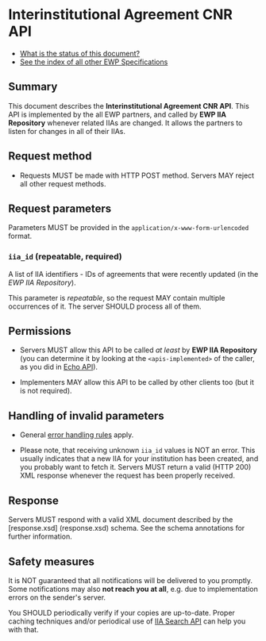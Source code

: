 Interinstitutional Agreement CNR API
====================================

* [What is the status of this document?][statuses]
* [See the index of all other EWP Specifications][develhub]


Summary
-------

This document describes the **Interinstitutional Agreement CNR API**.
This API is implemented by the all EWP partners, and called by **EWP IIA
Repository** whenever related IIAs are changed. It allows the partners to
listen for changes in all of their IIAs.


Request method
--------------

 * Requests MUST be made with HTTP POST method. Servers MAY reject all other
   request methods.


Request parameters
------------------

Parameters MUST be provided in the `application/x-www-form-urlencoded` format.


### `iia_id` (repeatable, required)

A list of IIA identifiers - IDs of agreements that were recently updated (in
the *EWP IIA Repository*).

This parameter is *repeatable*, so the request MAY contain multiple occurrences
of it. The server SHOULD process all of them.


Permissions
-----------

* Servers MUST allow this API to be called *at least* by **EWP IIA
  Repository** (you can determine it by looking at the `<apis-implemented>` of
  the caller, as you did in [Echo API][echo]).

* Implementers MAY allow this API to be called by other clients too (but it is
  not required).


Handling of invalid parameters
------------------------------

 * General [error handling rules][error-handling] apply.

 * Please note, that receiving unknown `iia_id` values is NOT an error. This
   usually indicates that a new IIA for your institution has been created, and
   you probably want to fetch it. Servers MUST return a valid (HTTP 200) XML
   response whenever the request has been properly received.


Response
--------

Servers MUST respond with a valid XML document described by the [response.xsd]
(response.xsd) schema. See the schema annotations for further information.


Safety measures
---------------

It is NOT guaranteed that all notifications will be delivered to you promptly.
Some notifications may also **not reach you at all**, e.g. due to
implementation errors on the sender's server.

You SHOULD periodically verify if your copies are up-to-date. Proper caching
techniques and/or periodical use of [IIA Search API][iia-search-api] can help
you with that.


[develhub]: http://developers.erasmuswithoutpaper.eu/
[statuses]: https://github.com/erasmus-without-paper/ewp-specs-management#statuses
[registry-spec]: https://github.com/erasmus-without-paper/ewp-specs-api-registry
[discovery-api]: https://github.com/erasmus-without-paper/ewp-specs-api-discovery
[echo]: https://github.com/erasmus-without-paper/ewp-specs-api-echo
[error-handling]: https://github.com/erasmus-without-paper/ewp-specs-architecture#error-handling
[institutions-api]: https://github.com/erasmus-without-paper/ewp-specs-api-institutions
[iias-api]: https://github.com/erasmus-without-paper/ewp-specs-api-iias
[iia-search-api]: https://github.com/erasmus-without-paper/ewp-specs-api-iia-search
